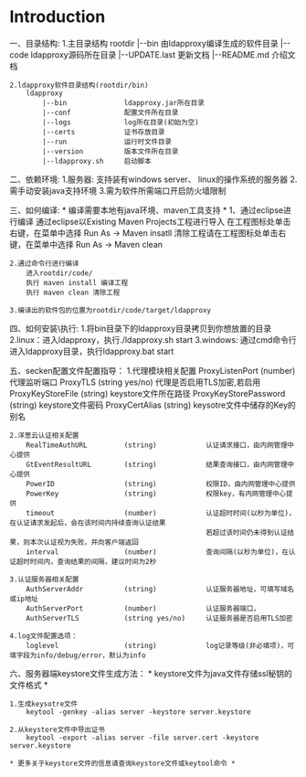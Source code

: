 Introduction
============

一、目录结构:
	1.主目录结构
		rootdir
			|--bin   			由ldapproxy编译生成的软件目录
			|--code  			ldapproxy源码所在目录
			|--UPDATE.last		更新文档
			|--README.md		介绍文档

	2.ldapproxy软件目录结构(rootdir/bin)
		ldapproxy
			|--bin   			ldapproxy.jar所在目录
			|--conf 			配置文件所在目录
			|--logs				log所在目录(初始为空)
			|--certs			证书存放目录
			|--run				运行时文件目录
			|--version			版本文件所在目录
			|--ldapproxy.sh		启动脚本


二、依赖环境:
	1.服务器: 支持装有windows server、 linux的操作系统的服务器
	2.需手动安装java支持环境
	3.需为软件所需端口开启防火墙限制


三、如何编译:
	* 编译需要本地有java环境、maven工具支持 *
	1、通过eclipse进行编译
		通过eclipse以Existing Maven Projects工程进行导入
		在工程图标处单击右键，在菜单中选择 Run As -> Maven insatll
		清除工程请在工程图标处单击右键，在菜单中选择 Run As -> Maven clean

	2.通过命令行进行编译
		进入rootdir/code/
		执行 maven install 编译工程
		执行 maven clean 清除工程

	3.编译出的软件包的位置为rootdir/code/target/ldapproxy


四、如何安装\执行:
	1.将bin目录下的ldapproxy目录拷贝到你想放置的目录
	2.linux：进入ldapproxy，执行./ldapproxy.sh start
	3.windows: 通过cmd命令行进入ldapproxy目录，执行ldapproxy.bat start


五、secken配置文件配置指导：
	1.代理模块相关配置
		ProxyListenPort 		(number)			代理监听端口
		ProxyTLS	 			(string yes/no)		代理是否启用TLS加密,若启用
		ProxyKeyStoreFile 		(string)			keystore文件所在路径
		ProxyKeyStorePassword 	(string)			keystore文件密码
		ProxyCertAlias	 		(string)			keysotre文件中储存的Key的别名

	2.洋葱云认证相关配置
		RealTimeAuthURL 		(string)			认证请求接口，由内网管理中心提供
		GtEventResultURL		(string)			结果查询接口，由内网管理中心提供
		PowerID					(string)			权限ID，由内网管理中心提供
		PowerKey				(string)			权限key，有内网管理中心提供
		timeout					(number)			认证超时时间(以秒为单位)，在认证请求发起后，会在该时间内持续查询认证结果
													若超过该时间仍未得到认证结果，则本次认证视为失败，并向客户端返回
		interval 				(number)			查询间隔(以秒为单位)，在认证超时时间内，查询结果的间隔，建议时间为2秒

	3.认证服务器相关配置
		AuthServerAddr 			(string)			认证服务器地址，可填写域名或ip地址
		AuthServerPort 			(number)			认证服务器端口，
		AuthServerTLS  			(string yes/no)		认证服务器是否启用TLS加密

	4.log文件配置选项：
		loglevel 				(string)			log记录等级(非必填项)，可填字段为info/debug/error，默认为info

六、服务器端keystore文件生成方法：
	* keystore文件为java文件存储ssl秘钥的文件格式 *

	1.生成keysotre文件
		keytool -genkey -alias server -keystore server.keystore  

	2.从keystore文件中导出证书
		keytool -export -alias server -file server.cert -keystore server.keystore  

	* 更多关于keystore文件的信息请查询keystore文件或keytool命令 *
